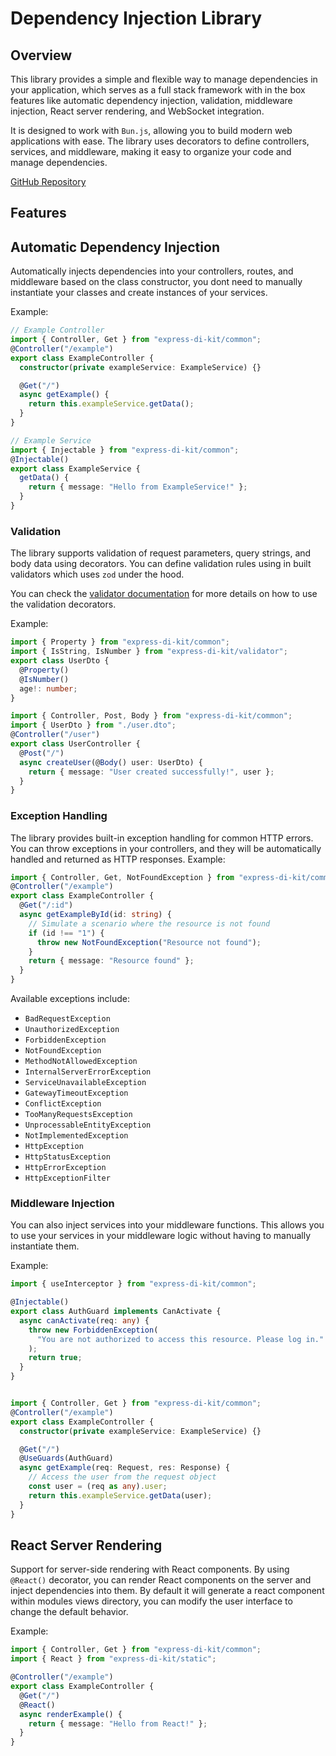 # Dependency Injection Library

## Overview

This library provides a simple and flexible way to manage dependencies in your application, which serves as a full stack framework with in the box features like automatic dependency injection, validation, middleware injection, React server rendering, and WebSocket integration.

It is designed to work with `Bun.js`, allowing you to build modern web applications with ease. The library uses decorators to define controllers, services, and middleware, making it easy to organize your code and manage dependencies.

[GitHub Repository](https://github.com/kusaljr/dependency-injection-kit)

## Features

## Automatic Dependency Injection

Automatically injects dependencies into your controllers, routes, and middleware based on the class constructor, you dont need to manually instantiate your classes and create instances of your services.

Example:

```typescript
// Example Controller
import { Controller, Get } from "express-di-kit/common";
@Controller("/example")
export class ExampleController {
  constructor(private exampleService: ExampleService) {}

  @Get("/")
  async getExample() {
    return this.exampleService.getData();
  }
}

// Example Service
import { Injectable } from "express-di-kit/common";
@Injectable()
export class ExampleService {
  getData() {
    return { message: "Hello from ExampleService!" };
  }
}
```

### Validation

The library supports validation of request parameters, query strings, and body data using decorators. You can define validation rules using in built validators which uses `zod` under the hood.

You can check the [validator documentation](./lib/validator/README.md) for more details on how to use the validation decorators.

Example:

```typescript
import { Property } from "express-di-kit/common";
import { IsString, IsNumber } from "express-di-kit/validator";
export class UserDto {
  @Property()
  @IsNumber()
  age!: number;
}

import { Controller, Post, Body } from "express-di-kit/common";
import { UserDto } from "./user.dto";
@Controller("/user")
export class UserController {
  @Post("/")
  async createUser(@Body() user: UserDto) {
    return { message: "User created successfully!", user };
  }
}
```

### Exception Handling
The library provides built-in exception handling for common HTTP errors. You can throw exceptions in your controllers, and they will be automatically handled and returned as HTTP responses.
Example:

```typescript
import { Controller, Get, NotFoundException } from "express-di-kit/common";
@Controller("/example")
export class ExampleController {
  @Get("/:id")
  async getExampleById(id: string) {
    // Simulate a scenario where the resource is not found
    if (id !== "1") {
      throw new NotFoundException("Resource not found");
    }
    return { message: "Resource found" };
  }
}
```

Available exceptions include:
- `BadRequestException`
- `UnauthorizedException`
- `ForbiddenException`
- `NotFoundException`
- `MethodNotAllowedException`
- `InternalServerErrorException`
- `ServiceUnavailableException`
- `GatewayTimeoutException`
- `ConflictException`
- `TooManyRequestsException`
- `UnprocessableEntityException`
- `NotImplementedException`
- `HttpException`
- `HttpStatusException`
- `HttpErrorException`
- `HttpExceptionFilter`

### Middleware Injection

You can also inject services into your middleware functions. This allows you to use your services in your middleware logic without having to manually instantiate them.

Example:

```typescript
import { useInterceptor } from "express-di-kit/common";

@Injectable()
export class AuthGuard implements CanActivate {
  async canActivate(req: any) {
    throw new ForbiddenException(
      "You are not authorized to access this resource. Please log in."
    );
    return true;
  }
}


import { Controller, Get } from "express-di-kit/common";
@Controller("/example")
export class ExampleController {
  constructor(private exampleService: ExampleService) {}

  @Get("/")
  @UseGuards(AuthGuard)
  async getExample(req: Request, res: Response) {
    // Access the user from the request object
    const user = (req as any).user;
    return this.exampleService.getData(user);
  }
}
```

## React Server Rendering

Support for server-side rendering with React components.
By using `@React()` decorator, you can render React components on the server and inject dependencies into them. By default it will generate a react component within modules views directory, you can modify the user interface to change the default behavior.

Example:

```typescript
import { Controller, Get } from "express-di-kit/common";
import { React } from "express-di-kit/static";

@Controller("/example")
export class ExampleController {
  @Get("/")
  @React()
  async renderExample() {
    return { message: "Hello from React!" };
  }
}
```


